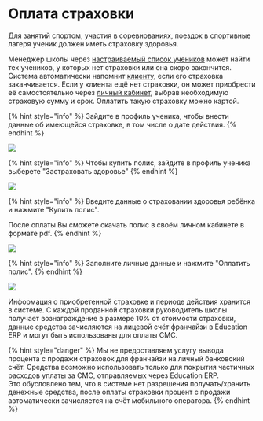 # Оплата страховки

Для занятий спортом, участия в соревнованиях, поездок в спортивные лагеря ученик должен иметь страховку здоровья.&#x20;

Менеджер школы через [настраиваемый список учеников](../../ucheniki/spisok-uchenikov.md) может найти тех учеников, у которых нет страховки или она скоро закончится. Система автоматически напомнит [клиенту](../), если его страховка заканчивается. Если у клиента ещё нет страховки, он может приобрести её самостоятельно через [личный кабинет](./), выбрав необходимую страховую сумму и срок. Оплатить такую страховку можно картой.&#x20;

{% hint style="info" %}
Зайдите в профиль ученика, чтобы внести данные об имеющейся страховке, в том числе о дате действия.&#x20;
{% endhint %}

![](../../.gitbook/assets/Screenshot\_386.png)

{% hint style="info" %}
Чтобы купить полис, зайдите в профиль ученика выберете "Застраховать здоровье"
{% endhint %}

![](../../.gitbook/assets/Screenshot\_387.png)

{% hint style="info" %}
Введите данные о страховании здоровья ребёнка и нажмите "Купить полис".

После оплаты Вы сможете скачать полис в своём личном кабинете в формате pdf.
{% endhint %}

![](../../.gitbook/assets/Screenshot\_374.png)

{% hint style="info" %}
Заполните личные данные и нажмите "Оплатить полис".
{% endhint %}

![](../../.gitbook/assets/Screenshot\_375.png)

Информация о приобретенной страховке и периоде действия хранится в системе. С каждой проданной страховки руководитель школы получает вознаграждение в размере 10% от стоимости страховки, данные средства зачисляются  на лицевой счёт франчайзи в  Education ERP и могут быть использованы для оплаты СМС.

{% hint style="danger" %}
Мы не предоставляем услугу вывода процента с продажи страховок для франчайзи на личный банковский счёт. Средства возможно использовать только для покрытия частичных расходов уплаты за СМС, отправляемых через  Education ERP.\
Это обусловлено тем, что в системе нет разрешения получать/хранить денежные средства, после оплаты страховки процент с продажи автоматически зачисляется на счёт мобильного оператора.
{% endhint %}
